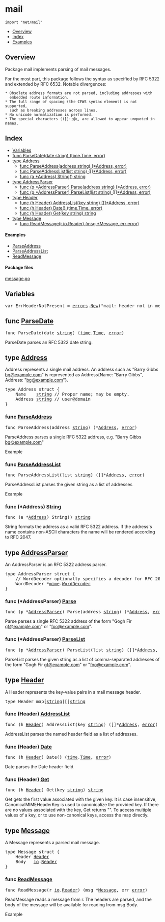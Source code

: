 

# mail
`import "net/mail"`

* [Overview](#pkg-overview)
* [Index](#pkg-index)
* [Examples](#pkg-examples)

## <a id="pkg-overview">Overview</a>
Package mail implements parsing of mail messages.

For the most part, this package follows the syntax as specified by RFC 5322 and
extended by RFC 6532.
Notable divergences:


	* Obsolete address formats are not parsed, including addresses with
	  embedded route information.
	* The full range of spacing (the CFWS syntax element) is not supported,
	  such as breaking addresses across lines.
	* No unicode normalization is performed.
	* The special characters ()[]:;@\, are allowed to appear unquoted in names.




## <a id="pkg-index">Index</a>
* [Variables](#pkg-variables)
* [func ParseDate(date string) (time.Time, error)](#ParseDate)
* [type Address](#Address)
  * [func ParseAddress(address string) (*Address, error)](#ParseAddress)
  * [func ParseAddressList(list string) ([]*Address, error)](#ParseAddressList)
  * [func (a *Address) String() string](#Address.String)
* [type AddressParser](#AddressParser)
  * [func (p *AddressParser) Parse(address string) (*Address, error)](#AddressParser.Parse)
  * [func (p *AddressParser) ParseList(list string) ([]*Address, error)](#AddressParser.ParseList)
* [type Header](#Header)
  * [func (h Header) AddressList(key string) ([]*Address, error)](#Header.AddressList)
  * [func (h Header) Date() (time.Time, error)](#Header.Date)
  * [func (h Header) Get(key string) string](#Header.Get)
* [type Message](#Message)
  * [func ReadMessage(r io.Reader) (msg *Message, err error)](#ReadMessage)


#### <a id="pkg-examples">Examples</a>
* [ParseAddress](#example_ParseAddress)
* [ParseAddressList](#example_ParseAddressList)
* [ReadMessage](#example_ReadMessage)


#### <a id="pkg-files">Package files</a>
[message.go](https://golang.org/src/net/mail/message.go) 




## <a id="pkg-variables">Variables</a>

<pre>var <span id="ErrHeaderNotPresent">ErrHeaderNotPresent</span> = <a href="/pkg/errors/">errors</a>.<a href="/pkg/errors/#New">New</a>(&#34;mail: header not in message&#34;)</pre>

## <a id="ParseDate">func</a> [ParseDate](https://golang.org/src/net/mail/message.go?s=2394:2440#L89)
<pre>func ParseDate(date <a href="/pkg/builtin/#string">string</a>) (<a href="/pkg/time/">time</a>.<a href="/pkg/time/#Time">Time</a>, <a href="/pkg/builtin/#error">error</a>)</pre>
ParseDate parses an RFC 5322 date string.





## <a id="Address">type</a> [Address](https://golang.org/src/net/mail/message.go?s=3851:3951#L136)
Address represents a single mail address.
An address such as "Barry Gibbs <bg@example.com>" is represented
as Address{Name: "Barry Gibbs", Address: "bg@example.com"}.


<pre>type Address struct {
<span id="Address.Name"></span>    Name    <a href="/pkg/builtin/#string">string</a> <span class="comment">// Proper name; may be empty.</span>
<span id="Address.Address"></span>    Address <a href="/pkg/builtin/#string">string</a> <span class="comment">// user@domain</span>
}
</pre>









### <a id="ParseAddress">func</a> [ParseAddress](https://golang.org/src/net/mail/message.go?s=4039:4090#L142)
<pre>func ParseAddress(address <a href="/pkg/builtin/#string">string</a>) (*<a href="#Address">Address</a>, <a href="/pkg/builtin/#error">error</a>)</pre>
ParseAddress parses a single RFC 5322 address, e.g. "Barry Gibbs <bg@example.com>"


<a id="example_ParseAddress">Example</a>


### <a id="ParseAddressList">func</a> [ParseAddressList](https://golang.org/src/net/mail/message.go?s=4219:4273#L147)
<pre>func ParseAddressList(list <a href="/pkg/builtin/#string">string</a>) ([]*<a href="#Address">Address</a>, <a href="/pkg/builtin/#error">error</a>)</pre>
ParseAddressList parses the given string as a list of addresses.


<a id="example_ParseAddressList">Example</a>




### <a id="Address.String">func</a> (\*Address) [String](https://golang.org/src/net/mail/message.go?s=5217:5250#L172)
<pre>func (a *<a href="#Address">Address</a>) String() <a href="/pkg/builtin/#string">string</a></pre>
String formats the address as a valid RFC 5322 address.
If the address's name contains non-ASCII characters
the name will be rendered according to RFC 2047.




## <a id="AddressParser">type</a> [AddressParser](https://golang.org/src/net/mail/message.go?s=4380:4515#L152)
An AddressParser is an RFC 5322 address parser.


<pre>type AddressParser struct {
<span id="AddressParser.WordDecoder"></span>    <span class="comment">// WordDecoder optionally specifies a decoder for RFC 2047 encoded-words.</span>
    WordDecoder *<a href="/pkg/mime/">mime</a>.<a href="/pkg/mime/#WordDecoder">WordDecoder</a>
}
</pre>











### <a id="AddressParser.Parse">func</a> (\*AddressParser) [Parse](https://golang.org/src/net/mail/message.go?s=4624:4687#L159)
<pre>func (p *<a href="#AddressParser">AddressParser</a>) Parse(address <a href="/pkg/builtin/#string">string</a>) (*<a href="#Address">Address</a>, <a href="/pkg/builtin/#error">error</a>)</pre>
Parse parses a single RFC 5322 address of the
form "Gogh Fir <gf@example.com>" or "foo@example.com".




### <a id="AddressParser.ParseList">func</a> (\*AddressParser) [ParseList](https://golang.org/src/net/mail/message.go?s=4909:4975#L165)
<pre>func (p *<a href="#AddressParser">AddressParser</a>) ParseList(list <a href="/pkg/builtin/#string">string</a>) ([]*<a href="#Address">Address</a>, <a href="/pkg/builtin/#error">error</a>)</pre>
ParseList parses the given string as a list of comma-separated addresses
of the form "Gogh Fir <gf@example.com>" or "foo@example.com".




## <a id="Header">type</a> [Header](https://golang.org/src/net/mail/message.go?s=2743:2774#L101)
A Header represents the key-value pairs in a mail message header.


<pre>type Header map[<a href="/pkg/builtin/#string">string</a>][]<a href="/pkg/builtin/#string">string</a></pre>











### <a id="Header.AddressList">func</a> (Header) [AddressList](https://golang.org/src/net/mail/message.go?s=3508:3567#L125)
<pre>func (h <a href="#Header">Header</a>) AddressList(key <a href="/pkg/builtin/#string">string</a>) ([]*<a href="#Address">Address</a>, <a href="/pkg/builtin/#error">error</a>)</pre>
AddressList parses the named header field as a list of addresses.




### <a id="Header.Date">func</a> (Header) [Date](https://golang.org/src/net/mail/message.go?s=3286:3327#L116)
<pre>func (h <a href="#Header">Header</a>) Date() (<a href="/pkg/time/">time</a>.<a href="/pkg/time/#Time">Time</a>, <a href="/pkg/builtin/#error">error</a>)</pre>
Date parses the Date header field.




### <a id="Header.Get">func</a> (Header) [Get](https://golang.org/src/net/mail/message.go?s=3094:3132#L109)
<pre>func (h <a href="#Header">Header</a>) Get(key <a href="/pkg/builtin/#string">string</a>) <a href="/pkg/builtin/#string">string</a></pre>
Get gets the first value associated with the given key.
It is case insensitive; CanonicalMIMEHeaderKey is used
to canonicalize the provided key.
If there are no values associated with the key, Get returns "".
To access multiple values of a key, or to use non-canonical keys,
access the map directly.




## <a id="Message">type</a> [Message](https://golang.org/src/net/mail/message.go?s=1006:1062#L35)
A Message represents a parsed mail message.


<pre>type Message struct {
<span id="Message.Header"></span>    Header <a href="#Header">Header</a>
<span id="Message.Body"></span>    Body   <a href="/pkg/io/">io</a>.<a href="/pkg/io/#Reader">Reader</a>
}
</pre>









### <a id="ReadMessage">func</a> [ReadMessage](https://golang.org/src/net/mail/message.go?s=1206:1261#L43)
<pre>func ReadMessage(r <a href="/pkg/io/">io</a>.<a href="/pkg/io/#Reader">Reader</a>) (msg *<a href="#Message">Message</a>, err <a href="/pkg/builtin/#error">error</a>)</pre>
ReadMessage reads a message from r.
The headers are parsed, and the body of the message will be available
for reading from msg.Body.


<a id="example_ReadMessage">Example</a>








